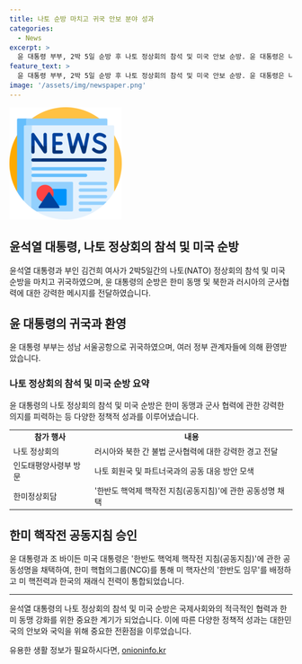 ```yaml
---
title: 나토 순방 마치고 귀국 안보 분야 성과
categories:
  - News
excerpt: >
  윤 대통령 부부, 2박 5일 순방 후 나토 정상회의 참석 및 미국 안보 순방. 윤 대통령은 나토 정상회의 및 미국 인·태사령부 방문을 마치고 귀국. 한미 핵작전 공동지침 승인 및 러시아와 북한 간 불법 군사협력에 경고를 보내며 나토 동맹국 및 파트너국과의 공동 대응 방안 모색. 한미정상회담에서 한반도 핵억제 핵작전 지침 채택. 윤 대통령은 귀국 후 국내 현안에 집중 예정.
feature_text: >
  윤 대통령 부부, 2박 5일 순방 후 나토 정상회의 참석 및 미국 안보 순방. 윤 대통령은 나토 정상회의 및 미국 인·태사령부 방문을 마치고 귀국. 한미 핵작전 공동지침 승인 및 러시아와 북한 간 불법 군사협력에 경고를 보내며 나토 동맹국 및 파트너국과의 공동 대응 방안 모색. 한미정상회담에서 한반도 핵억제 핵작전 지침 채택. 윤 대통령은 귀국 후 국내 현안에 집중 예정.
image: '/assets/img/newspaper.png'
---
```


<p><img src="/assets/img/newspaper.png" alt="kimp 속보" /></p>

<h2 data-ke-size="size26">윤석열 대통령, 나토 정상회의 참석 및 미국 순방</h2>

<p data-ke-size="size16">윤석열 대통령과 부인 김건희 여사가 2박5일간의 나토(NATO) 정상회의 참석 및 미국 순방을 마치고 귀국하였으며, 윤 대통령의 순방은 한미 동맹 및 북한과 러시아의 군사협력에 대한 강력한 메시지를 전달하였습니다.</p>

<h2 data-ke-size="size24">윤 대통령의 귀국과 환영</h2>

<p data-ke-size="size16">윤 대통령 부부는 성남 서울공항으로 귀국하였으며, 여러 정부 관계자들에 의해 환영받았습니다.</p>

<h3 data-ke-size="size22">나토 정상회의 참석 및 미국 순방 요약</h3>

<p data-ke-size="size16">윤 대통령의 나토 정상회의 참석 및 미국 순방은 한미 동맹과 군사 협력에 관한 강력한 의지를 피력하는 등 다양한 정책적 성과를 이루어냈습니다.</p>

<table>
    <tr>
        <td style="text-align: center; height: 17px;"><b>참가 행사</b></td>
        <td style="text-align: center; height: 17px;"><b>내용</b></td>
    </tr>
    <tr>
        <td style="text-align: left;">나토 정상회의</td>
        <td style="text-align: left;">러시아와 북한 간 불법 군사협력에 대한 강력한 경고 전달</td>
    </tr>
    <tr>
        <td style="text-align: left;">인도태평양사령부 방문</td>
        <td style="text-align: left;">나토 회원국 및 파트너국과의 공동 대응 방안 모색</td>
    </tr>
    <tr>
        <td style="text-align: left;">한미정상회담</td>
        <td style="text-align: left;">'한반도 핵억제 핵작전 지침(공동지침)'에 관한 공동성명 채택</td>
    </tr>
</table>

<h2 data-ke-size="size24">한미 핵작전 공동지침 승인</h2>

<p data-ke-size="size16">윤 대통령과 조 바이든 미국 대통령은 '한반도 핵억제 핵작전 지침(공동지침)'에 관한 공동성명을 채택하여, 한미 핵협의그룹(NCG)를 통해 미 핵자산의 '한반도 임무'를 배정하고 미 핵전력과 한국의 재래식 전력이 통합되었습니다.</p>

<hr>

<p data-ke-size="size16">윤석열 대통령의 나토 정상회의 참석 및 미국 순방은 국제사회와의 적극적인 협력과 한미 동맹 강화를 위한 중요한 계기가 되었습니다. 이에 따른 다양한 정책적 성과는 대한민국의 안보와 국익을 위해 중요한 전환점을 이루었습니다.</p>
유용한 생활 정보가 필요하시다면, <a href="https://onioninfo.kr" rel="dofollow">onioninfo.kr</a>


